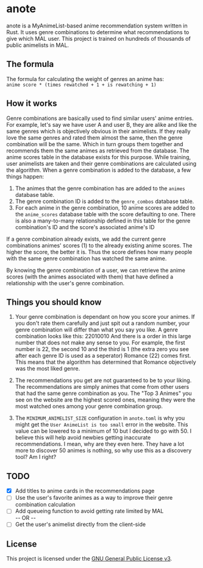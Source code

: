 # anote
anote is a MyAnimeList-based anime recommendation system written in Rust. It uses genre combinations to determine what recommendations to give which MAL user.
This project is trained on hundreds of thousands of public animelists in MAL.

## The formula
The formula for calculating the weight of genres an anime has:
<br>
`anime score * (times rewatched + 1 + is rewatching + 1)`

## How it works
Genre combinations are basically used to find similar users' anime entries.
<br>
For example, let's say we have user A and user B, they are alike and like the same genres which is objectively obvious in their animelists. If they really love the same genres and rated them almost the same, then the genre combination will be the same. Which in turn groups them together and recommends them the same animes as retrieved from the database.
The anime scores table in the database exists for this purpose. While training, user animelists are taken and their genre combinations are calculated using the algorithm. When a genre combination is added to the database, a few things happen:
1. The animes that the genre combination has are added to the `animes` database table.
2. The genre combination ID is added to the `genre_combos` database table.
3. For each anime in the genre combination, 10 anime scores are added to the `anime_scores` database table with the score defaulting to one. There is also a many-to-many relationship defined in this table for the genre combination's ID and the score's associated anime's ID

If a genre combination already exists, we add the current genre combinations animes' scores (1) to the already existing anime scores. The higher the score, the better it is. Thus the score defines how many people with the same genre combination has watched the same anime.

By knowing the genre combination of a user, we can retrieve the anime scores (with the animes associated with them) that have defined a relationship with the user's genre combination.

## Things you should know
1. Your genre combination is dependant on how you score your animes. If you don't rate them carefully and just spit out a random number, your genre combination will differ than what you say you like.
A genre combination looks like this: 22010010
And there is a order in this large number that does not make any sense to you. For example, the first number is 22, the second 10 and the third is 1 (the extra zero you see after each genre ID is used as a seperator)
Romance (22) comes first. This means that the algorithm has determined that Romance objectively was the most liked genre.

2. The recommendations you get are not guaranteed to be to your liking. The recommendations are simply animes that come from other users that had the same genre combination as you. The "Top 3 Animes" you see on the website are the highest scored ones, meaning they were the most watched ones among your genre combination group.

3. The `MINIMUM_ANIMELIST_SIZE` configuration in `anote.toml` is why you might get the `User AnimeList is too small` error in the website. This value can be lowered to a minimum of 10 but I decided to go with 50.
I believe this will help avoid newbies getting inaccurate recommendations. I mean, why are they even here. They have a lot more to discover 50 animes is nothing, so why use this as a discovery tool? Am I right?

## TODO
- [x] Add titles to anime cards in the recommendations page
- [ ] Use the user's favorite animes as a way to improve their genre combination calculation
- [ ] Add queueing function to avoid getting rate limited by MAL
      <br>-- OR --
- [ ] Get the user's animelist directly from the client-side

## License
This project is licensed under the [GNU General Public License v3](https://www.gnu.org/licenses/gpl-3.0.html).
